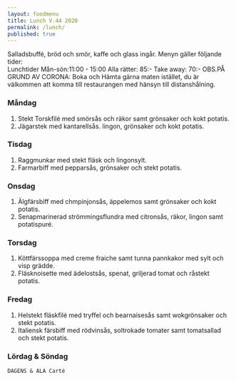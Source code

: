 ```yaml
---
layout: foodmenu
title: Lunch V.44 2020
permalink: /lunch/
published: true
---
```

Salladsbuffé, bröd och smör, kaffe och glass ingår.
Menyn gäller följande tider:  
Lunchtider  Mån-sön:11:00 - 15:00
Alla rätter: 85:- Take away: 70:-
OBS.PÅ GRUND AV CORONA: Boka och Hämta gärna maten istället, du är välkommen att komma till restaurangen med hänsyn till distanshålning.
                           

### Måndag
1. Stekt Torskfilé med smörsås och räkor samt grönsaker och kokt potatis.
2. Jägarstek med kantarellsås. lingon, grönsaker och kokt potatis.

### Tisdag
1. Raggmunkar med stekt fläsk och lingonsylt.
2. Farmarbiff med pepparsås, grönsaker och stekt potatis.

### Onsdag
1. Älgfärsbiff med chmpinjonsås, äppelemos samt grönsaker och kokt potatis.
2. Senapmarinerad strömmingsflundra med citronsås, räkor, lingon samt potatispuré.

### Torsdag
1. Köttfärssoppa med creme fraiche samt tunna pannkakor med sylt och visp grädde. 
2. Fläsknoisette med ädelostsås, spenat, griljerad tomat och råstekt potatis.

### Fredag
1. Helstekt fläskfilé med tryffel och bearnaisesås samt wokgrönsaker och stekt potatis.
2. Italiensk färsbiff med rödvinsås, soltrokade tomater samt tomatsallad och stekt potatis.

   
### Lördag & Söndag
    DAGENS & ALA Carté

   
    
   
     
